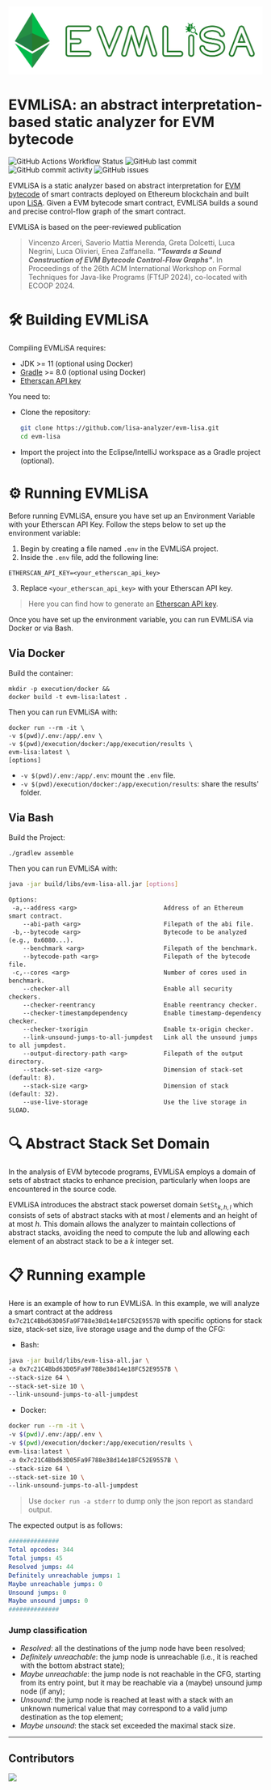 <img src="logo/emv-lisa-logo-no-background.png">

# EVMLiSA: an abstract interpretation-based static analyzer for EVM bytecode

![GitHub Actions Workflow Status](https://img.shields.io/github/actions/workflow/status/lisa-analyzer/evm-lisa/gradle-master.yml)
![GitHub last commit](https://img.shields.io/github/last-commit/lisa-analyzer/evm-lisa)
![GitHub commit activity](https://img.shields.io/github/commit-activity/y/lisa-analyzer/evm-lisa)
![GitHub issues](https://img.shields.io/github/issues-raw/lisa-analyzer/evm-lisa)

EVMLiSA is a static analyzer based on abstract interpretation for [EVM bytecode](https://www.ethervm.io/) of smart contracts deployed on Ethereum blockchain and built upon [LiSA](https://unive-ssv.github.io/lisa/). Given a EVM bytecode smart contract, EVMLiSA builds a sound and precise control-flow graph of the smart contract.

EVMLiSA is based on the peer-reviewed publication
> Vincenzo Arceri, Saverio Mattia Merenda, Greta Dolcetti, Luca Negrini, Luca Olivieri, Enea Zaffanella. _**"Towards a Sound Construction of EVM Bytecode Control-Flow Graphs"**_. In Proceedings of the 26th ACM International Workshop on Formal Techniques for Java-like Programs (FTfJP 2024), co-located with ECOOP 2024.

# 🛠 Building EVMLiSA
Compiling EVMLiSA requires:
- JDK >= 11 (optional using Docker)
- [Gradle](https://gradle.org/releases/) >= 8.0 (optional using Docker)
- [Etherscan API key](https://etherscan.io/myapikey)

You need to:
- Clone the repository:
  ```bash
  git clone https://github.com/lisa-analyzer/evm-lisa.git
  cd evm-lisa
  ```
- Import the project into the Eclipse/IntelliJ workspace as a Gradle project (optional).

# ⚙️ Running EVMLiSA
Before running EVMLiSA, ensure you have set up an Environment Variable with your Etherscan API Key. Follow the steps below to set up the environment variable:

1. Begin by creating a file named `.env` in the EVMLiSA project.
2. Inside the `.env` file, add the following line:
```
ETHERSCAN_API_KEY=<your_etherscan_api_key>
```
3. Replace `<your_etherscan_api_key>` with your Etherscan API key.

> Here you can find how to generate an [Etherscan API key](https://etherscan.io/myapikey).

Once you have set up the environment variable, you can run EVMLiSA via Docker or via Bash.

## Via Docker
Build the container:
```
mkdir -p execution/docker &&
docker build -t evm-lisa:latest .
```

Then you can run EVMLiSA with:
```
docker run --rm -it \
-v $(pwd)/.env:/app/.env \
-v $(pwd)/execution/docker:/app/execution/results \
evm-lisa:latest \
[options]
```

- `-v $(pwd)/.env:/app/.env`: mount the `.env` file.
- `-v $(pwd)/execution/docker:/app/execution/results`: share the results' folder.

## Via Bash
Build the Project:
```bash
./gradlew assemble
```

Then you can run EVMLiSA with:
```bash
java -jar build/libs/evm-lisa-all.jar [options]
```

```
Options:
 -a,--address <arg>                        Address of an Ethereum smart contract.
    --abi-path <arg>                       Filepath of the abi file.
 -b,--bytecode <arg>                       Bytecode to be analyzed (e.g., 0x6080...).
    --benchmark <arg>                      Filepath of the benchmark.
    --bytecode-path <arg>                  Filepath of the bytecode file.
 -c,--cores <arg>                          Number of cores used in benchmark.
    --checker-all                          Enable all security checkers.
    --checker-reentrancy                   Enable reentrancy checker.
    --checker-timestampdependency          Enable timestamp-dependency checker.
    --checker-txorigin                     Enable tx-origin checker.
    --link-unsound-jumps-to-all-jumpdest   Link all the unsound jumps to all jumpdest.
    --output-directory-path <arg>          Filepath of the output directory.
    --stack-set-size <arg>                 Dimension of stack-set (default: 8).
    --stack-size <arg>                     Dimension of stack (default: 32).
    --use-live-storage                     Use the live storage in SLOAD.
```

# 🔍 Abstract Stack Set Domain
In the analysis of EVM bytecode programs, EVMLiSA employs a domain of sets of abstract stacks to enhance precision, particularly when loops are encountered in the source code.

EVMLiSA introduces the abstract stack powerset domain $\texttt{SetSt}_{k,h,l}$ which consists of sets of abstract stacks with at most $l$ elements and an height of at most $h$. This domain allows the analyzer to maintain collections of abstract stacks, avoiding the need to compute the lub and allowing each element of an abstract stack to be a $k$ integer set.

# 📋 Running example
Here is an example of how to run EVMLiSA. In this example, we will analyze a smart contract at the address `0x7c21C4Bbd63D05Fa9F788e38d14e18FC52E9557B` with specific options for stack size, stack-set size, live storage usage and the dump of the CFG:

- Bash:
```bash
java -jar build/libs/evm-lisa-all.jar \
-a 0x7c21C4Bbd63D05Fa9F788e38d14e18FC52E9557B \
--stack-size 64 \
--stack-set-size 10 \
--link-unsound-jumps-to-all-jumpdest
```

- Docker:
```bash
docker run --rm -it \
-v $(pwd)/.env:/app/.env \
-v $(pwd)/execution/docker:/app/execution/results \
evm-lisa:latest \
-a 0x7c21C4Bbd63D05Fa9F788e38d14e18FC52E9557B \
--stack-size 64 \
--stack-set-size 10 \
--link-unsound-jumps-to-all-jumpdest
```

> Use `docker run -a stderr` to dump only the json report as standard output.

The expected output is as follows:
```yaml
##############
Total opcodes: 344
Total jumps: 45
Resolved jumps: 44
Definitely unreachable jumps: 1
Maybe unreachable jumps: 0
Unsound jumps: 0
Maybe unsound jumps: 0
##############
```

### Jump classification
- _Resolved_: all the destinations of the jump node have been resolved;
- _Definitely unreachable_: the jump node is unreachable (i.e., it is reached with the bottom abstract state);
- _Maybe unreachable_: the jump node is not reachable in the CFG, starting from its entry point, but it may be reachable via a (maybe) unsound jump node (if any);
- _Unsound_: the jump node is reached at least with a stack with an unknown numerical value that may correspond to a
valid jump destination as the top element;
- _Maybe unsound_: the stack set exceeded the maximal stack size.

---

## Contributors
<a href="https://github.com/lisa-analyzer/evm-lisa/graphs/contributors">
  <img src="https://contrib.rocks/image?repo=lisa-analyzer/evm-lisa" />
</a>